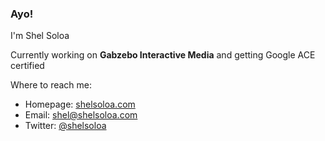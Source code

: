 ### Ayo!

I'm Shel Soloa

Currently working on __Gabzebo Interactive Media__ and getting Google ACE certified

Where to reach me:
 - Homepage: [shelsoloa.com](http://shelsoloa.com)
 - Email: [shel@shelsoloa.com](mailto:shel@shelsoloa.com)
 - Twitter: [@shelsoloa](http://twitter.com/shelsoloa)


<!--
**shelsoloa/shelsoloa** is a ✨ _special_ ✨ repository because its `README.md` (this file) appears on your GitHub profile.

Here are some ideas to get you started:

- 🔭 I’m currently working on ...
- 🌱 I’m currently learning ...
- 👯 I’m looking to collaborate on ...
- 🤔 I’m looking for help with ...
- 💬 Ask me about ...
- 📫 How to reach me: ...
- 😄 Pronouns: ...
- ⚡ Fun fact: ...
-->
